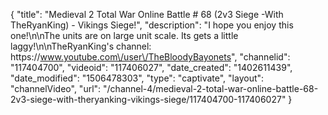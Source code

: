 {
    "title": "Medieval 2 Total War Online Battle # 68 (2v3 Siege -With TheRyanKing) - Vikings Siege!",
    "description": "I hope you enjoy this one!\n\nThe units are on large unit scale.  Its gets a little laggy!\n\nTheRyanKing's channel: https:\/\/www.youtube.com\/user\/TheBloodyBayonets",
    "channelid": "117404700",
    "videoid": "117406027",
    "date_created": "1402611439",
    "date_modified": "1506478303",
    "type": "captivate",
    "layout": "channelVideo",
    "url": "\/channel-4\/medieval-2-total-war-online-battle-68-2v3-siege-with-theryanking-vikings-siege\/117404700-117406027"
}